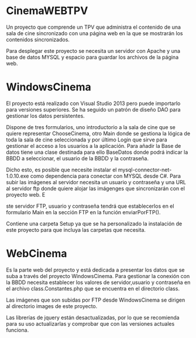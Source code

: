 # CinemaWEBTPV
Un proyecto que comprende un TPV que administra el contenido de una sala de cine sincronizado con una página web en la que se mostrarán los contenidos sincronizados.

Para desplegar este proyecto se necesita un servidor con Apache y una base de datos MYSQL y espacio para guardar los archivos de la página web.


# WindowsCinema

El proyecto está realizado con Visual Studio 2013 pero puede importarlo para versiones superiores. Se ha seguido un patrón de diseño DAO para gestionar los datos persistentes.

Dispone de tres formularios, uno introductorio a  la sala de cine que se quiere representar ChooseCinema, otro Main donde se gestiona la lógica de toda la sala de cine seleccionada y por último Login que sirve para gestionar el acceso a los usuarios a la aplicación.
Para añadir la Base de datos tiene una clase destinada para ello BaseDatos donde podrá indicar la BBDD a seleccionar, el usuario de la BBDD y la contraseña. 

Dicho esto, es posible que necesite instalar el mysql-connector-net-1.0.10.exe como dependencia para conectar con MYSQL desde C#.
Para subir las imágenes al servidor necesita un usuario y contraseña y una URL al servidor ftp donde quiere alojar las imágenges que sincronizarán con el proyecto web. E

ste servidor FTP, usuario y contraseña tendrá que establecerlos en el formulario Main en la sección FTP en la función enviarPorFTP().

Contiene una carpeta Setup ya que se ha personalizado la instalación de este proyecto para que incluya las carpetas que necesita. 

# WebCinema

Es la parte web del proyecto y está dedicada a presentar los datos que se suba a través del proyecto WindowsCinema.
Para gestionar la conexión con la BBDD necesita establecer los valores de servidor,usuario y contraseña en el archivo class.Constantes.php que se encuentra en el directorio class.

Las imágenes que son subidas por FTP desde WindowsCinema se dirigen al directorio images de este proyecto.

Las librerías de jquery están desactualizadas, por lo que se recomienda para su uso actualizarlas y comprobar que con las versiones actuales funciona.
